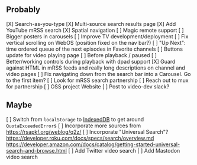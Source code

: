 ## Probably
[X] Search-as-you-type
[X] Multi-source search results page
  [X] Add YouTube mRSS search
[X] Spatial navigation
  [ ] Magic remote support
[ ] Bigger posters in carousels
[ ] Improve TV development/deployment
[ ] Fix vertical scrolling on WebOS (position fixed on the nav bar?)
[ ] "Up Next": time ordered queue of the next episodes in Favorite channels
[ ] Buttons update for video playing page
  [ ] Before playback / paused
  [ ] Better/working controls during playback with dpad support
[X] Guard against HTML in mRSS feeds and really long descriptions on channel and video pages
[ ] Fix navigating down from the search bar into a Carousel. Go to the first item?
[ ] Look for mRSS search partnership
[ ] Reach out to mux for partnership
[ ] OSS project Website
  [ ] Post to video-dev slack?

## Maybe
[ ] Switch from `localStorage` to [IndexedDB](https://developer.mozilla.org/en-US/docs/Web/API/IndexedDB_API/Using_IndexedDB) to get around `QuotaExceededError`s
[ ] Incorporate more sources from https://rsapkf.org/weblog/q2z/
[ ] Incorporate "Universal Search"? https://developer.roku.com/docs/specs/search/overview.md https://developer.amazon.com/docs/catalog/getting-started-universal-search-and-browse.html
[ ] Add Twitter video search
[ ] Add Mastodon video search
